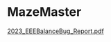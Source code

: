 # MazeMaster

[2023_EEEBalanceBug_Report.pdf](https://github.com/alvi-codes/MazeMaster/files/12157247/2023_EEEBalanceBug_Report.pdf)
